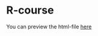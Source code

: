 # R-course
You can preview the html-file [here](https://htmlpreview.github.io/?https://github.com/Arl-cloud/R-course/blob/main/Hausu%CC%88bung7.html)
